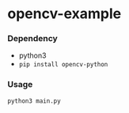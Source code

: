# opencv-example

### Dependency
- python3
- `pip install opencv-python`

### Usage
`python3 main.py`
